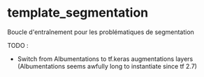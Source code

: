 # template_segmentation

Boucle d'entraînement pour les problématiques de segmentation

TODO :
* Switch from Albumentations to tf.keras augmentations layers (Albumentations seems awfully long to instantiate since tf 2.7)
